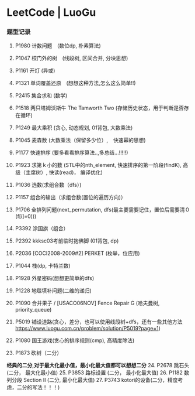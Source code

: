 # LeetCode | LuoGu

### 题型记录 ###
1. P1980 计数问题　(数位dp, 朴素算法)
2. P1047 校门外的树　(线段树, 区间合并, 分块思想)
3. P1161 开灯     (异或)
4. P1321 单词覆盖还原　(想想这种方法,怎么这么简单!!)
5. P2415 集合求和  (数学)
6. P1518 两只塔姆沃斯牛 The Tamworth Two (存储历史状态，用于判断是否存在循环)
7. P1249 最大乘积  (贪心, 动态规划, 01背包, 大数乘法)
8. P1045 麦森数    (大数乘法（保留多少位）,　快速幂的思想)

9. P1177 快速排序 (要多看看排序算法..,多总结...!!!!!)
10. P1923 求第ｋ小的数 (STL中的nth_element, 快速排序的第一阶段(findK), 高级（主席树）, 快读(read)， 编译优化)

11. P1036 选数(求组合数（dfs）)
12. P1157 组合的输出（求组合数(置位的遍历方向)）
13. P1706 全排列问题(next_permutation, dfs(最主要需要记住，置位后需要清０(f[i]=0)))
14. P3392 涂国旗（组合）
15. P2392 kkksc03考前临时抱佛脚 (01背包, dp)
16. P2036 [COCI2008-2009#2] PERKET (枚举，位应用)
17. P1044 栈(dp, 卡特兰数)
18. P1928 外星密码(想想更简单的dfs)
19. P1228 地毯填补问题(二维的递归)
20. P1090 合并果子 / [USACO06NOV] Fence Repair G (哈夫曼树, priority_queue)
21. P5019 铺设道路(贪心，差分，也可以使用线段树+dfs，还有一些其他方法 https://www.luogu.com.cn/problem/solution/P5019?page=1)
22. P1080 国王游戏(贪心的排序规则(cmp), 高精度除法)
23. P1873 砍树（二分）

**经典的二分,对于最大化最小值，最小化最大值都可以想想二分**
24. P2678 跳石头   (二分， 最大化最小值)
25. P3853 路标设置  (二分， 最小化最大值)
26. P1182 数列分段 Section II (二分, 最小化最大值)
27. P3743 kotori的设备(二分，精度考虑，二分的写法！！！)